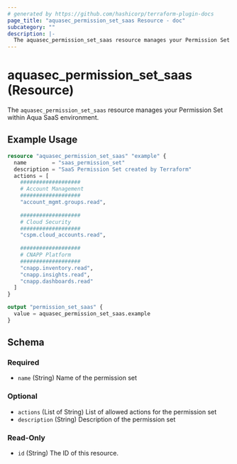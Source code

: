 ```yaml
---
# generated by https://github.com/hashicorp/terraform-plugin-docs
page_title: "aquasec_permission_set_saas Resource - doc"
subcategory: ""
description: |-
  The aquasec_permission_set_saas resource manages your Permission Set within Aqua SaaS environment.
---
```


# aquasec_permission_set_saas (Resource)

The `aquasec_permission_set_saas` resource manages your Permission Set within Aqua SaaS environment.

## Example Usage

```terraform
resource "aquasec_permission_set_saas" "example" {
  name        = "saas_permission_set"
  description = "SaaS Permission Set created by Terraform"
  actions = [
    ###################
    # Account Management
    ###################
    "account_mgmt.groups.read",
    
    ###################
    # Cloud Security
    ###################
    "cspm.cloud_accounts.read",
    
    ###################
    # CNAPP Platform
    ###################
    "cnapp.inventory.read",
    "cnapp.insights.read",
    "cnapp.dashboards.read"
  ]
}

output "permission_set_saas" {
  value = aquasec_permission_set_saas.example
}
```

<!-- schema generated by tfplugindocs -->
## Schema

### Required

- `name` (String) Name of the permission set

### Optional

- `actions` (List of String) List of allowed actions for the permission set
- `description` (String) Description of the permission set

### Read-Only

- `id` (String) The ID of this resource.


